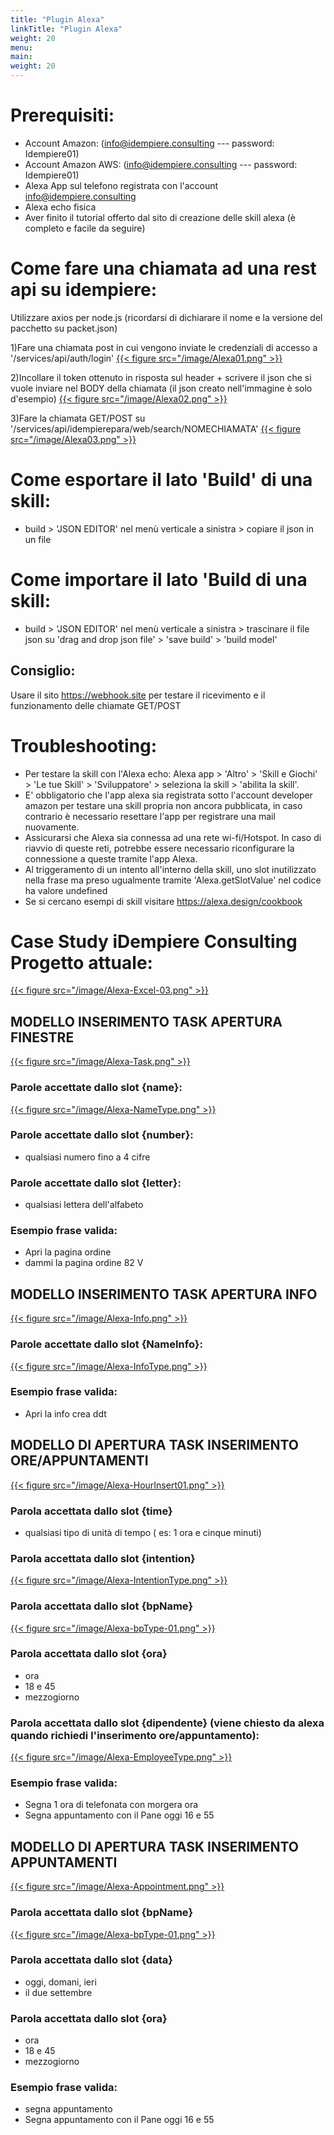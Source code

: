 ```yaml
---
title: "Plugin Alexa"
linkTitle: "Plugin Alexa"
weight: 20
menu:
main:
weight: 20
--- 
```




# Prerequisiti:

- Account Amazon: (info@idempiere.consulting --- password: Idempiere01)
- Account Amazon AWS: (info@idempiere.consulting --- password: Idempiere01)
- Alexa App sul telefono registrata con l'account info@idempiere.consulting
- Alexa echo fisica
- Aver finito il tutorial offerto dal sito di creazione delle skill alexa (è completo e facile da seguire)


# Come fare una chiamata ad una rest api su idempiere:

Utilizzare  axios per node.js (ricordarsi di dichiarare il nome e la versione del pacchetto su packet.json)

1)Fare una chiamata post in cui vengono inviate le credenziali di accesso a '/services/api/auth/login'
[{{< figure src="/image/Alexa01.png" >}}](/image/Alexa01.png)

2)Incollare il token ottenuto in risposta sul header + scrivere il json che si vuole inviare nel BODY della chiamata (il json creato nell'immagine è solo d'esempio)
[{{< figure src="/image/Alexa02.png" >}}](/image/Alexa02.png)

3)Fare la chiamata GET/POST su '/services/api/idempierepara/web/search/NOMECHIAMATA'
[{{< figure src="/image/Alexa03.png" >}}](/image/Alexa03.png)

# Come esportare il lato 'Build' di una skill:
- build > 'JSON EDITOR' nel menù verticale a sinistra > copiare il json in un file

# Come importare il lato 'Build di una skill:
- build > 'JSON EDITOR' nel menù verticale a sinistra > trascinare il file json su 'drag and drop json file' > 'save build' > 'build model'

## Consiglio:
Usare il sito https://webhook.site per testare il ricevimento e il funzionamento delle chiamate GET/POST

# Troubleshooting:

- Per testare la skill con l'Alexa echo: Alexa app > 'Altro' > 'Skill e Giochi' > 'Le tue Skill' > 'Sviluppatore' > seleziona la skill > 'abilita la skill'.
- E' obbligatorio che l'app alexa sia registrata sotto l'account developer amazon per testare una  skill propria non ancora pubblicata, in caso contrario è necessario resettare l'app per registrare una mail nuovamente.
- Assicurarsi che Alexa sia connessa ad una rete wi-fi/Hotspot. In caso di riavvio di queste reti, potrebbe essere necessario riconfigurare la connessione a queste tramite l'app Alexa.
- Al triggeramento di un intento all'interno della skill, uno slot inutilizzato nella frase ma preso ugualmente tramite 'Alexa.getSlotValue' nel codice ha valore undefined
- Se si cercano esempi di skill visitare https://alexa.design/cookbook

# Case Study iDempiere Consulting Progetto attuale:


[{{< figure src="/image/Alexa-Excel-03.png" >}}](/image/Alexa-Excel-02.png)


## MODELLO INSERIMENTO TASK APERTURA FINESTRE

[{{< figure src="/image/Alexa-Task.png" >}}](/image/Alexa-Task.png)

### Parole accettate dallo slot {name}:
[{{< figure src="/image/Alexa-NameType.png" >}}](/image/Alexa-NameType.png)

### Parole accettate dallo slot {number}:
- qualsiasi numero fino a 4 cifre

### Parole accettate dallo slot {letter}:
- qualsiasi lettera dell'alfabeto

### Esempio frase valida:
- Apri la pagina ordine
- dammi la pagina ordine 82 V

## MODELLO INSERIMENTO TASK APERTURA INFO
[{{< figure src="/image/Alexa-Info.png" >}}](/image/Alexa-Info.png)

### Parole accettate dallo slot {NameInfo}:
[{{< figure src="/image/Alexa-InfoType.png" >}}](/image/Alexa-InfoType.png)

### Esempio frase valida:
- Apri la info crea ddt

## MODELLO DI APERTURA TASK INSERIMENTO ORE/APPUNTAMENTI
[{{< figure src="/image/Alexa-HourInsert01.png" >}}](/image/Alexa-HourInsert01.png)

### Parola accettata dallo slot {time}
-  qualsiasi tipo di unità di tempo ( es: 1 ora e cinque minuti)


### Parola accettata dallo slot {intention}
[{{< figure src="/image/Alexa-IntentionType.png" >}}](/image/Alexa-IntentionType.png)

### Parola accettata dallo slot {bpName}
[{{< figure src="/image/Alexa-bpType-01.png" >}}](/image/Alexa-bpType.png)



### Parola accettata dallo slot {ora}
- ora
- 18 e 45
- mezzogiorno

### Parola accettata dallo slot {dipendente} (viene chiesto da alexa quando richiedi l'inserimento ore/appuntamento):
[{{< figure src="/image/Alexa-EmployeeType.png" >}}](/image/Alexa-EmployeeType.png)

### Esempio frase valida:
- Segna 1 ora di telefonata con morgera ora
- Segna appuntamento con il Pane oggi 16 e 55

## MODELLO DI APERTURA TASK INSERIMENTO APPUNTAMENTI
[{{< figure src="/image/Alexa-Appointment.png" >}}](/image/Alexa-Appointment.png)

### Parola accettata dallo slot {bpName}
[{{< figure src="/image/Alexa-bpType-01.png" >}}](/image/Alexa-bpType.png)

### Parola accettata dallo slot {data}
- oggi, domani, ieri
- il due settembre

### Parola accettata dallo slot {ora}
- ora
- 18 e 45
- mezzogiorno

### Esempio frase valida:
- segna appuntamento
- Segna appuntamento con il Pane oggi 16 e 55





